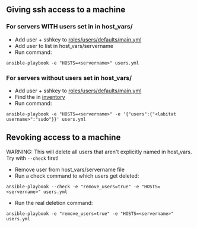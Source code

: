 ## Giving ssh access to a machine
### For servers WITH users set in in host_vars/<servername>

 - Add user + sshkey to [roles/users/defaults/main.yml]()
 - Add user to list in host_vars/servername
 - Run command:
```
ansible-playbook -e "HOSTS=<servername>" users.yml
```

### For servers without users set in host_vars/<servername>

 - Add user + sshkey to [roles/users/defaults/main.yml]()
 - Find the <servername> in [inventory]()
 - Run command:
```
ansible-playbook -e "HOSTS=<servername>" -e '{"users":{"<labitat username>":"sudo"}}' users.yml
```

## Revoking access to a machine
WARNING: This will delete all users that aren't explicitly named in host_vars. Try with `--check` first!

 - Remove user from host_vars/servername file
 - Run a check command to which users get deleted:
```
ansible-playbook --check -e "remove_users=true" -e "HOSTS=<servername>" users.yml
```
 - Run the real deletion command:
```
ansible-playbook -e "remove_users=true" -e "HOSTS=<servername>" users.yml
```
